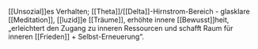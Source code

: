 [[Unsozial]]es Verhalten; [[Theta]]/[[Delta]]-Hirnstrom-Bereich - glasklare [[Meditation]], [[luzid]]e [[Träume]], erhöhte innere [[Bewusst]]heit, „erleichtert den Zugang zu inneren Ressourcen und schafft Raum für inneren [[Frieden]] + Selbst-Erneuerung“.
